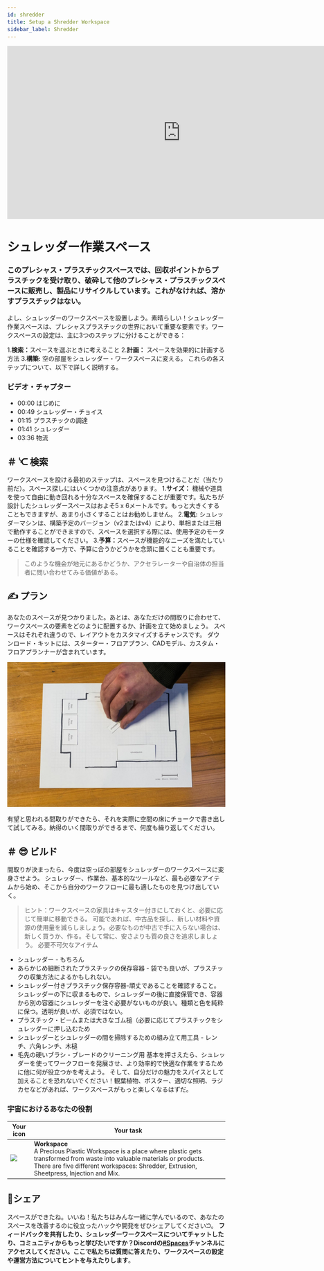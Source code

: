 ```yaml
---
id: shredder 
title: Setup a Shredder Workspace 
sidebar_label: Shredder 
---
```

<div class="videocontainer">
  <iframe width="800" height="400" src="https://www.youtube.com/embed/FFv4GR8ku38" frameborder="0" allow="accelerometer; autoplay; encrypted-media; gyroscope; picture-in-picture" allowfullscreen></iframe> 
</div> 
<style> 
:root { 
  --highlight: #37b4a3; 
  --hover: #37b4a3; 
} 
</style> 

# シュレッダー作業スペース 
<div class="videoChapters">
<div class="videoChaptersMain">

### このプレシャス・プラスチックスペースでは、回収ポイントからプラスチックを受け取り、破砕して他のプレシャス・プラスチックスペースに販売し、製品にリサイクルしています。これがなければ、溶かすプラスチックはない。 
よし、シュレッダーのワークスペースを設置しよう。素晴らしい！シュレッダー作業スペースは、プレシャスプラスチックの世界において重要な要素です。ワークスペースの設定は、主に3つのステップに分けることができる： 

1.<b>検索：</b>スペースを選ぶときに考えること 
2.<b>計画：</b> スペースを効果的に計画する方法 
3.<b>構築:</b> 空の部屋をシュレッダー・ワークスペースに変える。 
これらの各ステップについて、以下で詳しく説明する。 
</div> 
<div class="videoChaptersSidebar">

### ビデオ・チャプター 
- 00:00 はじめに 
- 00:49 シュレッダー・チョイス 
- 01:15 プラスチックの調達 
- 01:41 シュレッダー 
- 03:36 物流 
</div> 
</div> 

## ＃ ᔍ 検索 
ワークスペースを設ける最初のステップは、スペースを見つけることだ（当たり前だ）。スペース探しにはいくつかの注意点があります。 
1.<b>サイズ：</b> 機械や道具を使って自由に動き回れる十分なスペースを確保することが重要です。私たちが設計したシュレッダースペースはおよそ5 x 6メートルです。もっと大きくすることもできますが、あまり小さくすることはお勧めしません。 
2.<b>電気:</b> シュレッダーマシンは、構築予定のバージョン（v2またはv4）により、単相または三相で動作することができますので、スペースを選択する際には、使用予定のモーターの仕様を確認してください。 
3.<b>予算：</b>スペースが機能的なニーズを満たしていることを確認する一方で、予算に合うかどうかを念頭に置くことも重要です。 
> このような機会が地元にあるかどうか、アクセラレーターや自治体の担当者に問い合わせてみる価値がある。 
## ✍️ プラン 
あなたのスペースが見つかりました。あとは、あなただけの間取りに合わせて、ワークスペースの要素をどのように配置するか、計画を立て始めましょう。 
スペースはそれぞれ違うので、レイアウトをカスタマイズするチャンスです。 
ダウンロード・キットには、スターター・フロアプラン、CADモデル、カスタム・フロアプランナーが含まれています。 

![Shredder Workspace](assets/spaces_shredder.jpg) 

有望と思われる間取りができたら、それを実際に空間の床にチョークで書き出して試してみる。納得のいく間取りができるまで、何度も繰り返してください。 
## ＃ 😎 ビルド 
間取りが決まったら、今度は空っぽの部屋をシュレッダーのワークスペースに変身させよう。 
シュレッダー、作業台、基本的なツールなど、最も必要なアイテムから始め、そこから自分のワークフローに最も適したものを見つけ出していく。 
> ヒント：ワークスペースの家具はキャスター付きにしておくと、必要に応じて簡単に移動できる。 
可能であれば、中古品を探し、新しい材料や資源の使用量を減らしましょう。必要なものが中古で手に入らない場合は、新しく買うか、作る。そして常に、安さよりも質の良さを追求しましょう。 
必要不可欠なアイテム 
- シュレッダー - もちろん 
- あらかじめ細断されたプラスチックの保存容器 - 袋でも良いが、プラスチックの収集方法によるかもしれない。 
- シュレッダー付きプラスチック保存容器-頑丈であることを確認すること。シュレッダーの下に収まるもので、シュレッダーの後に直接保管でき、容器から別の容器にシュレッダーを注ぐ必要がないものが良い。種類と色を純粋に保つ。透明が良いが、必須ではない。 
- プラスチック・ビームまたは大きなゴム槌（必要に応じてプラスチックをシュレッダーに押し込むため 
- シュレッダーとシュレッダーの間を掃除するための組み立て用工具 - レンチ、六角レンチ、木槌 
- 毛先の硬いブラシ - ブレードのクリーニング用 
基本を押さえたら、シュレッダーを使ってワークフローを発展させ、より効率的で快適な作業をするために他に何が役立つかを考えよう。 
そして、自分だけの魅力をスパイスとして加えることを恐れないでください！観葉植物、ポスター、適切な照明、ラジカセなどがあれば、ワークスペースがもっと楽しくなるはずだ。 

### 宇宙におけるあなたの役割 
| Your icon  |  Your task | 
|----------|----------------------| 
| <img src="../assets/universe/badge-workspace.png" width="150"/>        |  __Workspace__ <br> A Precious Plastic Workspace is a place where plastic gets transformed from waste into valuable materials or products. There are five different workspaces: Shredder, Extrusion, Sheetpress, Injection and Mix. | 
## 👋シェア 
スペースができたね。いいね！私たちはみんな一緒に学んでいるので、あなたのスペースを改善するのに役立ったハックや開発をぜひシェアしてくださいᙂ。 
<b>フィードバックを共有したり、シュレッダーワークスペースについてチャットしたり、コミュニティからもっと学びたいですか？Discordの[#Spaces](https://discordapp.com/invite/p92s237)チャンネルにアクセスしてください。ここで私たちは質問に答えたり、ワークスペースの設定や運営方法についてヒントを与えたりします</b>。 
